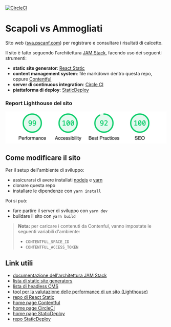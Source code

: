 [![CircleCI](https://circleci.com/gh/pscanf/scapoli-vs-ammogliati.svg?style=svg)](https://circleci.com/gh/pscanf/scapoli-vs-ammogliati)

# Scapoli vs Ammogliati

Sito web ([sva.pscanf.com](https://sva.pscanf.com/)) per registrare e consultare
i risultati di calcetto.

Il sito è fatto seguendo l'architettura [JAM Stack](https://jamstack.org/),
facendo uso dei seguenti strumenti:

- **static site generator**:
  [React Static](https://github.com/react-static/react-static)
- **content management system**: file markdown dentro questa repo, oppure
  [Contentful](https://www.contentful.com/)
- **server di continuous integration**: [Circle CI](https://circleci.com/)
- **piattaforma di deploy**: [StaticDeploy](https://staticdeploy.io/)

### Report Lighthouse del sito

![report lighthouse](./lighthouseReport.png)

## Come modificare il sito

Per il setup dell'ambiente di sviluppo:

- assicurarsi di avere installati [nodejs](https://nodejs.org/) e
  [yarn](https://yarnpkg.com/)
- clonare questa repo
- installare le dipendenze con `yarn install`

Poi si può:

- fare partire il server di sviluppo con `yarn dev`
- buildare il sito con `yarn build`

> **Nota:** per caricare i contenuti da Contenful, vanno impostate le seguenti
> variabili d'ambiente:
>
> - `CONTENTFUL_SPACE_ID`
> - `CONTENTFUL_ACCESS_TOKEN`

## Link utili

- [documentazione dell'architettura JAM Stack](https://jamstack.org/)
- [lista di static site generators](https://www.staticgen.com/)
- [lista di headless CMS](https://headlesscms.org/)
- [tool per la valutazione delle performance di un sito (Lighthouse)](https://web.dev/measure/)
- [repo di React Static](https://github.com/react-static/react-static/)
- [home page Contentful](https://www.contentful.com/)
- [home page CircleCI](https://circleci.com/)
- [home page StaticDeploy](https://staticdeploy.io/)
- [repo StaticDeploy](https://github.com/staticdeploy/staticdeploy/)
